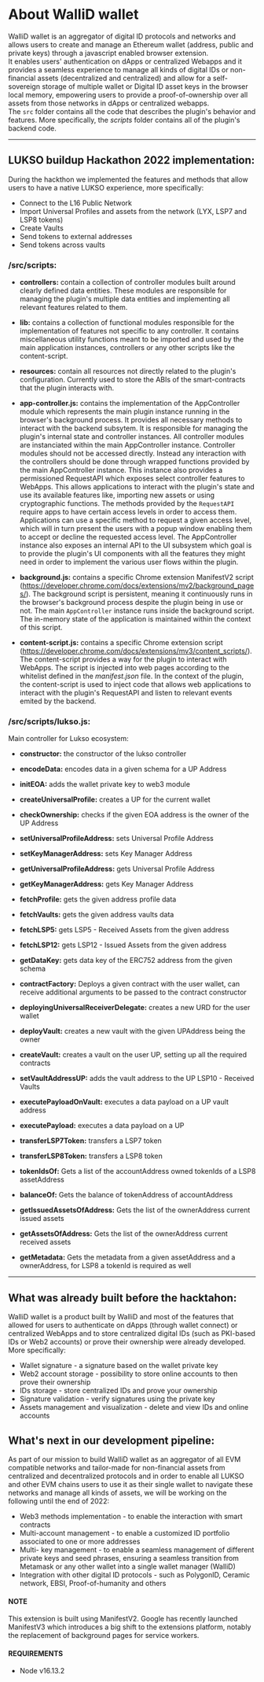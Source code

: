# About WalliD wallet

WalliD wallet is an aggregator of digital ID protocols and networks and allows users to create and manage an Ethereum wallet (address, public and private keys) through a javascript enabled browser extension. <br>
It enables users' authentication on dApps or centralized Webapps and it provides a seamless experience to manage all kinds of digital IDs or non-financial assets (decentralized and centralized) and allow for a self-sovereign storage of multiple wallet or Digital ID asset keys in the browser local memory, empowering users to provide a proof-of-ownership over all assets from those networks in dApps or centralized webapps.<br> 
The `src` folder contains all the code that describes the plugin's behavior and features. More specifically, the *scripts* folder contains all of the plugin's backend code. 

---

## LUKSO buildup Hackathon 2022 implementation:

During the hackthon we implemented the features and methods that allow users to have a native LUKSO experience, more specifically:

- Connect to the L16 Public Network
- Import Universal Profiles and assets from the network (LYX, LSP7 and LSP8 tokens)
- Create Vaults
- Send tokens to external addresses
- Send tokens across vaults

### /src/scripts:
* **controllers:** contain a collection of controller modules built around clearly defined data entities. These modules are responsible for managing the plugin's multiple data entities and implementing all relevant features related to them.

* **lib:** contains a collection of functional modules responsible for the implementation of features not specific to any controller. It contains miscellaneous utility functions meant to be imported and used by the main application instances, controllers or any other scripts like the content-script.  
* **resources:** contain all resources not directly related to the plugin's configuration. Currently used to store the ABIs of the smart-contracts that the plugin interacts with.

* **app-controller.js:** contains the implementation of the AppController module which represents the main plugin instance running in the browser's background process. It provides all necessary methods to interact with the backend subsytem. It is responsible for managing the plugin's internal state and controller instances. 
All controller modules are instanciated within the main AppController instance. Controller modules should not be accessed directly. Instead any interaction with the controllers should be done through wrapped functions provided by the main AppController instance. 
This instance also provides a permissioned RequestAPI which exposes select controller features to WebApps. This allows applications to interact with the plugin's state and use its available features like, importing new assets or using cryptographic functions. The methods provided by the `RequestAPI` require apps to have certain access levels in order to access them. Applications can use a specific method to request a given access level, which will in turn present the users with a popup window enabling them to accept or decline the requested access level. 
The AppController instance also exposes an internal API to the UI subsystem which goal is to provide the plugin's UI components with all the features they might need in order to implement the various user flows within the plugin.

* **background.js:** contains a specific Chrome extension ManifestV2 script (https://developer.chrome.com/docs/extensions/mv2/background_pages/).
The background script is persistent, meaning it continuously runs in the browser's background process despite the plugin being in use or not. The main `AppController` instance runs inside the background script. The in-memory state of the application is maintained within the context of this script.

* **content-script.js:** contains a specific Chrome extension script (https://developer.chrome.com/docs/extensions/mv3/content_scripts/).
The content-script provides a way for the plugin to interact with WebApps. The script is injected into web pages according to the whitelist defined in the *manifest.json* file. In the context of the plugin, the content-script is used to inject code that allows web applications to interact with the plugin's RequestAPI and listen to relevant events emited by the backend. 

### /src/scripts/lukso.js:

  Main controller for Lukso ecosystem:

  - **constructor:** the constructor of the lukso controller
  
  - **encodeData:** encodes data in a given schema for a UP Address
  
  - **initEOA:** adds the wallet private key to web3 module
  
  - **createUniversalProfile:** creates a UP for the current wallet
  
  - **checkOwnership:** checks if the given EOA address is the owner of the UP Address
  
  - **setUniversalProfileAddress:** sets Universal Profile Address
  
  - **setKeyManagerAddress:** sets Key Manager Address
  
  - **getUniversalProfileAddress:** gets Universal Profile Address
  
  - **getKeyManagerAddress:** gets Key Manager Address
  
  - **fetchProfile:** gets the given address profile data
  
  - **fetchVaults:** gets the given address vaults data
  
  - **fetchLSP5:** gets LSP5 - Received Assets from the given address
  
  - **fetchLSP12:** gets LSP12 - Issued Assets from the given address
  
  - **getDataKey:** gets data key of the ERC752 address from the given schema
  
  - **contractFactory:** Deploys a given contract with the user wallet, can receive additional arguments to be passed to the contract constructor
  
  - **deployingUniversalReceiverDelegate:** creates a new URD for the user wallet
  
  - **deployVault:** creates a new vault with the given UPAddress being the owner 
  
  - **createVault:** creates a vault on the user UP, setting up all the required contracts 
  
  - **setVaultAddressUP:**  adds the vault address to the UP LSP10 - Received Vaults
  
  - **executePayloadOnVault:** executes a data payload on a UP vault address
  
  - **executePayload:** executes a data payload on a UP 
  
  - **transferLSP7Token:** transfers a LSP7 token
  
  - **transferLSP8Token:** transfers a LSP8 token
  
  - **tokenIdsOf:** Gets a list of the accountAddress owned tokenIds of a LSP8 assetAddress

  - **balanceOf:** Gets the balance of tokenAddress of accountAddress

  - **getIssuedAssetsOfAddress:** Gets the list of the ownerAddress current issued assets

  - **getAssetsOfAddress:** Gets the list of the ownerAddress current received assets

  - **getMetadata:** Gets the metadata from a given assetAddress and a ownerAddress, for LSP8 a tokenId is required as well
---

## What was already built before the hacktahon:

WalliD wallet is a product built by WalliD and most of the features that allowed for users to authenticate on dApps (through wallet connect) or centralized WebApps and to store centralized digital IDs (such as PKI-based IDs or Web2 accounts) or prove their ownership were already developed. More specifically:

- Wallet signature - a signature based on the wallet private key
- Web2 account storage - possibility to store online accounts to then prove their ownership
- IDs storage - store centralized IDs and prove your ownership
- Signature validation - verify signatures using the private key
- Assets management and visualization - delete and view IDs and online accounts 

## What's next in our development pipeline:

As part of our mission to build WalliD wallet as an aggregator of all EVM compatible networks and tailor-made for non-financial assets from centralized and decentralized protocols and in order to enable all LUKSO and other EVM chains users to use it as their single wallet to navigate these networks and manage all kinds of assets, we will be working on the following until the end of 2022:

- Web3 methods implementation - to enable the interaction with smart contracts
- Multi-account management - to enable a customized ID portfolio associated to one or more addresses
- Multi- key management - to enable a seamless management of different private keys and seed phrases, ensuring a seamless transition from Metamask or any other wallet into a single wallet manager (WalliD)
- Integration with other digital ID protocols - such as PolygonID, Ceramic network, EBSI, Proof-of-humanity and others


#### NOTE

This extension is built using ManifestV2. Google has recently launched ManifestV3 which introduces a big shift to the extensions platform, notably the replacement of background pages for service workers.

#### REQUIREMENTS

- Node v16.13.2
